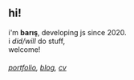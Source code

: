 ## hi!

i'm **barış**, developing js since 2020.<br>
i *did/will* do stuff,<br> 
welcome!

<h6>
  <i>  
    <a href="https://portfolio.baris.pw">portfolio</a>, <a href="https://portfolio.baris.pw/blog">blog</a>,  <a href="https://baris.pw/docs/cv.pdf">cv</a>
  </i>
</h6>
